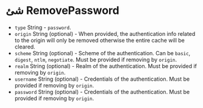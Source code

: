 # شئ RemovePassword

* `type` String - `password`.
* `origin` String (optional) - When provided, the authentication info related to the origin will only be removed otherwise the entire cache will be cleared.
* `scheme` String (optional) - Scheme of the authentication. Can be `basic`, `digest`, `ntlm`, `negotiate`. Must be provided if removing by `origin`.
* `realm` String (optional) - Realm of the authentication. Must be provided if removing by `origin`.
* `username` String (optional) - Credentials of the authentication. Must be provided if removing by `origin`.
* `password` String (optional) - Credentials of the authentication. Must be provided if removing by `origin`.